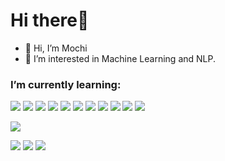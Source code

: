 # Hi there👋

- 👋 Hi, I’m Mochi
- 👀 I’m interested in Machine Learning and NLP.

### I’m currently learning:
[![](https://img.shields.io/badge/-Python-3776AB?logo=python&logoColor=white&style=flat)]()
[![](https://img.shields.io/badge/-PyTorch-EE4C2C?logo=pytorch&logoColor=white&style=flat)]()
[![](https://img.shields.io/badge/-Django-092E20?logo=django&logoColor=white&style=flat)]()
[![](https://img.shields.io/badge/-Flask-000000?logo=flask&logoColor=white&style=flat)]()
[![](https://img.shields.io/badge/-Linux-FCC624?logo=linux&logoColor=white&style=flat)]()
[![](https://img.shields.io/badge/-HTML-239120?logo=html5&logoColor=white&style=flat)]()
[![](https://img.shields.io/badge/-CSS-239120?logo=css3&logoColor=white&style=flat)]()
[![](https://img.shields.io/badge/-JavaScript-F7DF1E?logo=javascript&logoColor=white&style=flat)]()
[![](https://img.shields.io/badge/-React-20232A?logo=react&logoColor=white&style=flat)]()
[![](https://img.shields.io/badge/-Docker-2496ED?logo=docker&logoColor=white&style=flat)]()
[![](https://img.shields.io/badge/-Git-F05032?logo=git&logoColor=white&style=flat)]()

          
<!---
Mochi-Moch1/Mochi-Moch1 is a ✨ special ✨ repository because its `README.md` (this file) appears on your GitHub profile.
You can click the Preview link to take a look at your changes.
--->

![](http://github-profile-summary-cards.vercel.app/api/cards/profile-details?username=Mochi-Moch1&theme=github)

![](http://github-profile-summary-cards.vercel.app/api/cards/repos-per-language?username=Mochi-Moch1&theme=github)
![](http://github-profile-summary-cards.vercel.app/api/cards/most-commit-language?username=Mochi-Moch1&theme=github)
![](http://github-profile-summary-cards.vercel.app/api/cards/productive-time?username=Mochi-Moch1&theme=github&utcOffset=8)
